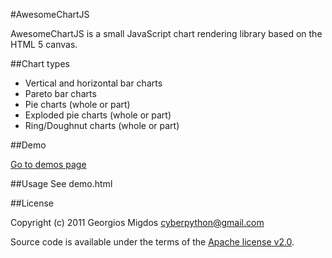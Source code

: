 #AwesomeChartJS

AwesomeChartJS is a small JavaScript chart rendering library based on the HTML 5 canvas.

##Chart types

* Vertical and horizontal bar charts
* Pareto bar charts
* Pie charts (whole or part)
* Exploded pie charts (whole or part)
* Ring/Doughnut charts (whole or part)

##Demo

<a href="http://cyberpython.github.com/AwesomeChartJS/" target="_blank">Go to demos page</a>

##Usage
See demo.html

##License

Copyright (c) 2011 Georgios Migdos <cyberpython@gmail.com>

Source code is available under the terms of the [Apache license v2.0](http://www.apache.org/licenses/LICENSE-2.0).



